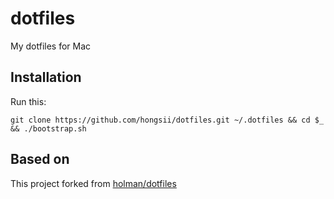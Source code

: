 # dotfiles
My dotfiles for Mac

## Installation
Run this:

``` shell
git clone https://github.com/hongsii/dotfiles.git ~/.dotfiles && cd $_ && ./bootstrap.sh
```

## Based on
This project forked from [holman/dotfiles](https://github.com/holman/dotfiles)
